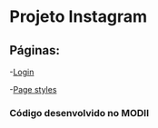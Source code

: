 # Projeto Instagram
## Páginas:

-[Login](index_insta/html/login.html)

-[Page styles](index_insta/styles/style.css)

### Código desenvolvido no MODII 
